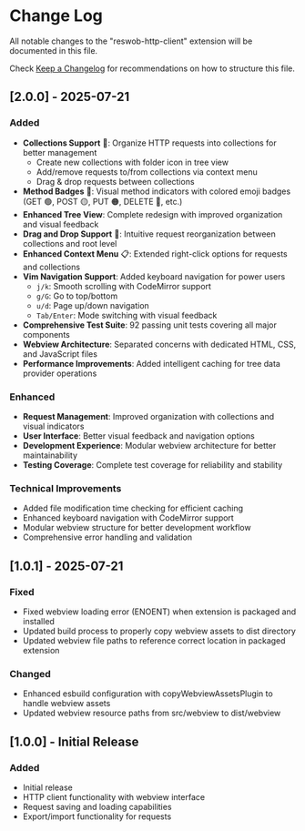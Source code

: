# Change Log

All notable changes to the "reswob-http-client" extension will be documented in this file.

Check [Keep a Changelog](http://keepachangelog.com/) for recommendations on how to structure this file.

## [2.0.0] - 2025-07-21

### Added
- **Collections Support** 📁: Organize HTTP requests into collections for better management
  - Create new collections with folder icon in tree view
  - Add/remove requests to/from collections via context menu
  - Drag & drop requests between collections
- **Method Badges** 🎯: Visual method indicators with colored emoji badges (GET 🟢, POST 🟡, PUT 🟠, DELETE 🔴, etc.)
- **Enhanced Tree View**: Complete redesign with improved organization and visual feedback
- **Drag and Drop Support** 🔄: Intuitive request reorganization between collections and root level
- **Enhanced Context Menu** 📋: Extended right-click options for requests and collections
- **Vim Navigation Support**: Added keyboard navigation for power users
  - `j/k`: Smooth scrolling with CodeMirror support
  - `g/G`: Go to top/bottom
  - `u/d`: Page up/down navigation
  - `Tab/Enter`: Mode switching with visual feedback
- **Comprehensive Test Suite**: 92 passing unit tests covering all major components
- **Webview Architecture**: Separated concerns with dedicated HTML, CSS, and JavaScript files
- **Performance Improvements**: Added intelligent caching for tree data provider operations

### Enhanced
- **Request Management**: Improved organization with collections and visual indicators
- **User Interface**: Better visual feedback and navigation options
- **Development Experience**: Modular webview architecture for better maintainability
- **Testing Coverage**: Complete test coverage for reliability and stability

### Technical Improvements
- Added file modification time checking for efficient caching
- Enhanced keyboard navigation with CodeMirror support
- Modular webview structure for better development workflow
- Comprehensive error handling and validation

## [1.0.1] - 2025-07-21

### Fixed
- Fixed webview loading error (ENOENT) when extension is packaged and installed
- Updated build process to properly copy webview assets to dist directory
- Updated webview file paths to reference correct location in packaged extension

### Changed
- Enhanced esbuild configuration with copyWebviewAssetsPlugin to handle webview assets
- Updated webview resource paths from src/webview to dist/webview

## [1.0.0] - Initial Release

### Added
- Initial release
- HTTP client functionality with webview interface
- Request saving and loading capabilities
- Export/import functionality for requests